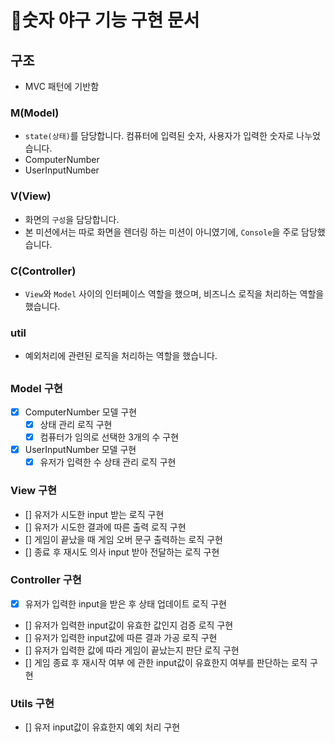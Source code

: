 # 🚀숫자 야구 기능 구현 문서

## 구조

- MVC 패턴에 기반함

### M(Model)
- `state(상태)`를 담당합니다. 컴퓨터에 입력된 숫자, 사용자가 입력한 숫자로 나누었습니다.
- ComputerNumber
- UserInputNumber

### V(View)
- 화면의 `구성`을 담당합니다.
- 본 미션에서는 따로 화면을 렌더링 하는 미션이 아니였기에, `Console`을 주로 담당했습니다.

### C(Controller)
- `View`와 `Model` 사이의 인터페이스 역할을 했으며, 비즈니스 로직을 처리하는 역할을 했습니다.

### util
- 예외처리에 관련된 로직을 처리하는 역할을 했습니다.

##

### Model 구현
- [x] ComputerNumber 모델 구현
  - [x] 상태 관리 로직 구현
  - [x] 컴퓨터가 임의로 선택한 3개의 수 구현
- [x] UserInputNumber 모델 구현
  - [x] 유저가 입력한 수 상태 관리 로직 구현

### View 구현
- [] 유저가 시도한 input 받는 로직 구현
- [] 유저가 시도한 결과에 따른 출력 로직 구현
- [] 게임이 끝났을 때 게임 오버 문구 출력하는 로직 구현
- [] 종료 후 재시도 의사 input 받아 전달하는 로직 구현

### Controller 구현
- [x] 유저가 입력한 input을 받은 후 상태 업데이트 로직 구현
- [] 유저가 입력한 input값이 유효한 값인지 검증 로직 구현
- [] 유저가 입력한 input값에 따른 결과 가공 로직 구현 
- [] 유저가 입력한 값에 따라 게임이 끝났는지 판단 로직 구현
- [] 게임 종료 후 재시작 여부 에 관한 input값이 유효한지 여부를 판단하는 로직 구현

### Utils 구현
- [] 유저 input값이 유효한지 예외 처리 구현